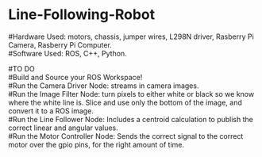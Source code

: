 # Line-Following-Robot

#Hardware Used: motors, chassis, jumper wires, L298N driver, Rasberry Pi Camera, Rasberry Pi Computer.  
#Software Used: ROS, C++, Python.  

#TO DO  
#Build and Source your ROS Workspace!  
#Run the Camera Driver Node: streams in camera images.  
#Run the Image Filter Node: turn pixels to either white or black so we know where the white line is.  Slice and use only the bottom of the image, and convert it to a ROS image.  
#Run the Line Follower Node: Includes a centroid calculation to publish the correct linear and angular values.  
#Run the Motor Controller Node:  Sends the correct signal to the correct motor over the gpio pins, for the right amount of time.  
